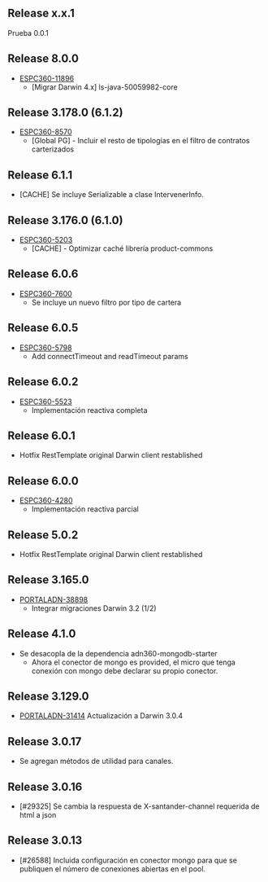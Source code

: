 ## Release x.x.1
Prueba 0.0.1
## Release 8.0.0
* [ESPC360-11896](https://sanes.atlassian.net/browse/ESPC360-11896)
  * [Migrar Darwin 4.x] ls-java-50059982-core

## Release 3.178.0 (6.1.2)
* [ESPC360-8570](https://sanes.atlassian.net/browse/ESPC360-8570)
  * [Global PG] - Incluir el resto de tipologías en el filtro de contratos carterizados
## Release 6.1.1
* [CACHE] Se incluye Serializable a clase IntervenerInfo.
## Release 3.176.0 (6.1.0)
* [ESPC360-5203](https://sanes.atlassian.net/browse/ESPC360-5203)
  * [CACHE] - Optimizar caché librería product-commons

## Release 6.0.6
* [ESPC360-7600](https://sanes.atlassian.net/browse/ESPC360-7600)
  * Se incluye un nuevo filtro por tipo de cartera
## Release 6.0.5
* [ESPC360-5798](https://sanes.atlassian.net/browse/ESPC360-5798)
  * Add connectTimeout and readTimeout params
## Release 6.0.2
* [ESPC360-5523](https://sanes.atlassian.net/browse/ESPC360-5523)
  * Implementación reactiva completa
## Release 6.0.1
* Hotfix RestTemplate original Darwin client restablished
## Release 6.0.0
* [ESPC360-4280](https://sanes.atlassian.net/browse/ESPC360-4280)
  * Implementación reactiva parcial

## Release 5.0.2
* Hotfix RestTemplate original Darwin client restablished

## Release 3.165.0
* [PORTALADN-38898](https://sanes.atlassian.net/browse/PORTALADN-38898)
  * Integrar migraciones Darwin 3.2 (1/2)
  
## Release 4.1.0
* Se desacopla de la dependencia adn360-mongodb-starter
  * Ahora el conector de mongo es provided, el micro que tenga conexión con mongo debe declarar su propio conector.
  
## Release 3.129.0
* [PORTALADN-31414](https://sanes.atlassian.net/browse/PORTALADN-31414)
  Actualización a Darwin 3.0.4

## Release 3.0.17
* Se agregan métodos de utilidad para canales.
## Release 3.0.16
* [#29325] Se cambia la respuesta de X-santander-channel requerida de html a json
## Release 3.0.13
* [#26588] Incluida configuración en conector mongo para que se publiquen el número de conexiones abiertas en el pool.
